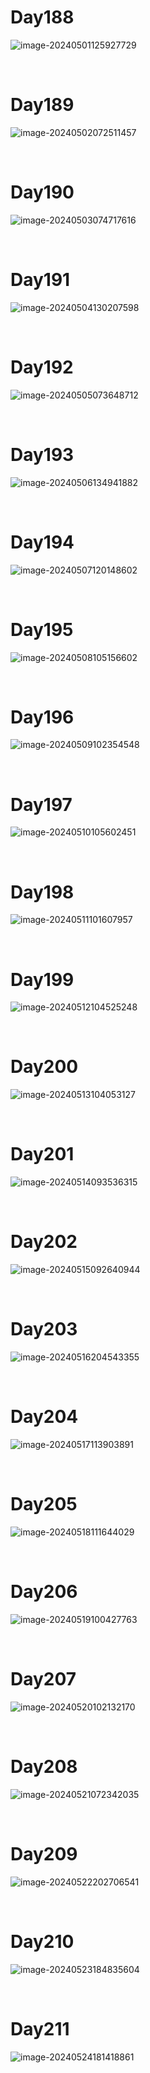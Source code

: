 # Day188

![image-20240501125927729](./assets/image-20240501125927729.png)

&nbsp;

# Day189

![image-20240502072511457](./assets/image-20240502072511457.png)

&nbsp;

# Day190

![image-20240503074717616](./assets/image-20240503074717616.png)

&nbsp;

# Day191

![image-20240504130207598](./assets/image-20240504130207598.png)

&nbsp;

# Day192

![image-20240505073648712](./assets/image-20240505073648712.png)

&nbsp;

# Day193

![image-20240506134941882](./assets/image-20240506134941882.png)

&nbsp;

# Day194

![image-20240507120148602](./assets/image-20240507120148602.png)

&nbsp;

# Day195

![image-20240508105156602](./assets/image-20240508105156602.png)

&nbsp;

# Day196

![image-20240509102354548](./assets/image-20240509102354548.png)

&nbsp;

# Day197

![image-20240510105602451](./assets/image-20240510105602451.png)

&nbsp;

# Day198

![image-20240511101607957](./assets/image-20240511101607957.png)

&nbsp;

# Day199

![image-20240512104525248](./assets/image-20240512104525248.png)

&nbsp;

# Day200

![image-20240513104053127](./assets/image-20240513104053127.png)

&nbsp;

# Day201

![image-20240514093536315](./assets/image-20240514093536315.png)

&nbsp;

# Day202

![image-20240515092640944](./assets/image-20240515092640944.png)

&nbsp;

# Day203

![image-20240516204543355](./assets/image-20240516204543355.png)

&nbsp;

# Day204

![image-20240517113903891](./assets/image-20240517113903891.png)

&nbsp;

# Day205

![image-20240518111644029](./assets/image-20240518111644029.png)

&nbsp;

# Day206

![image-20240519100427763](./assets/image-20240519100427763.png)

&nbsp;

# Day207

![image-20240520102132170](./assets/image-20240520102132170.png)

&nbsp;

# Day208

![image-20240521072342035](./assets/image-20240521072342035.png)

&nbsp;

# Day209

![image-20240522202706541](./assets/image-20240522202706541.png)

&nbsp;

# Day210

![image-20240523184835604](./assets/image-20240523184835604.png)

&nbsp;

# Day211

![image-20240524181418861](./assets/image-20240524181418861.png)